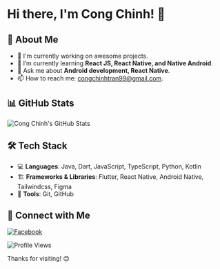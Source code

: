 # Hi there, I'm Cong Chinh! 👋

## 🚀 About Me
- 🔭 I'm currently working on awesome projects.
- 🌱 I’m currently learning **React JS, React Native, and Native Android**.
- 💬 Ask me about **Android development, React Native**.
- 📫 How to reach me: [congchinhtran99@gmail.com](mailto:congchinhtran99@gmail.com).

## 📊 GitHub Stats
![Cong Chinh's GitHub Stats](https://github-readme-stats.vercel.app/api?username=CongChinh0108&show_icons=true)

## 🛠 Tech Stack
- 💻 **Languages**: Java, Dart, JavaScript, TypeScript, Python, Kotlin
- 🏗 **Frameworks & Libraries**: Flutter, React Native, Android Native, Tailwindcss, Figma 
- 🔧 **Tools**: Git, GitHub

## 🔗 Connect with Me
[![Facebook](https://shields.io/badge/Facebook-Tr%E1%BA%A7n%20C%C3%B4ng%20Ch%C3%ADnh-blue?logo=facebook&style=plastic)](https://www.facebook.com/Ruariot)  

![Profile Views](https://komarev.com/ghpvc/?username=CongChinh0108&color=blue&style=flat)

Thanks for visiting! 😊
